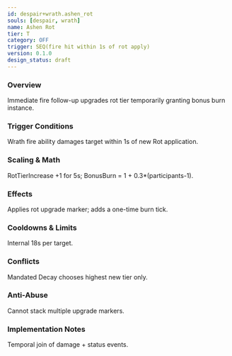 ```yaml
---
id: despair+wrath.ashen_rot
souls: [despair, wrath]
name: Ashen Rot
tier: T
category: OFF
trigger: SEQ(fire hit within 1s of rot apply)
version: 0.1.0
design_status: draft
---
```

### Overview
Immediate fire follow-up upgrades rot tier temporarily granting bonus burn instance.
### Trigger Conditions
Wrath fire ability damages target within 1s of new Rot application.
### Scaling & Math
RotTierIncrease +1 for 5s; BonusBurn = 1 + 0.3*(participants-1).
### Effects
Applies rot upgrade marker; adds a one-time burn tick.
### Cooldowns & Limits
Internal 18s per target.
### Conflicts
Mandated Decay chooses highest new tier only.
### Anti-Abuse
Cannot stack multiple upgrade markers.
### Implementation Notes
Temporal join of damage + status events.
